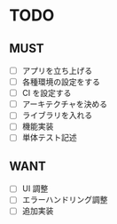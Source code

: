 # TODO

## MUST

- [ ] アプリを立ち上げる
- [ ] 各種環境の設定をする
- [ ] CI を設定する
- [ ] アーキテクチャを決める
- [ ] ライブラリを入れる
- [ ] 機能実装
- [ ] 単体テスト記述

## WANT

- [ ] UI 調整
- [ ] エラーハンドリング調整
- [ ] 追加実装
